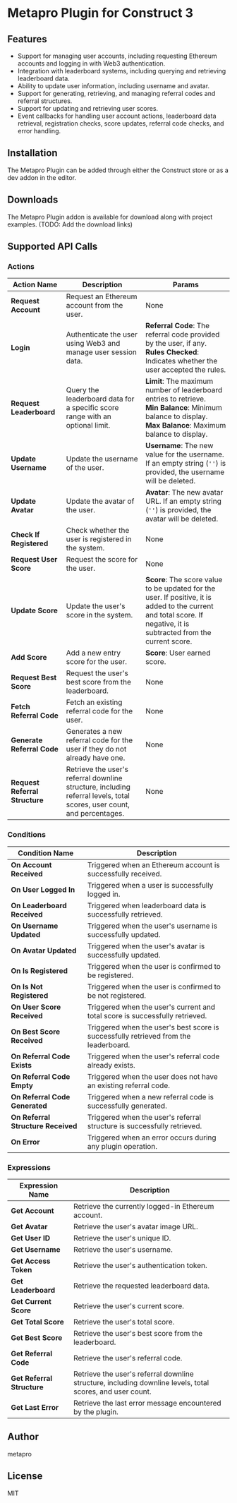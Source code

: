 # Metapro Plugin for Construct 3

## Features

- Support for managing user accounts, including requesting Ethereum accounts and logging in with Web3 authentication.
- Integration with leaderboard systems, including querying and retrieving leaderboard data.
- Ability to update user information, including username and avatar.
- Support for generating, retrieving, and managing referral codes and referral structures.
- Support for updating and retrieving user scores.
- Event callbacks for handling user account actions, leaderboard data retrieval, registration checks, score updates, referral code checks, and error handling.

## Installation

The Metapro Plugin can be added through either the Construct store or as a dev addon in the editor.

## Downloads

The Metapro Plugin addon is available for download along with project examples. (TODO: Add the download links)

## Supported API Calls

### Actions

| **Action Name**                | **Description**                                                                                                        | **Params**                                                                                                                                                            |
| ------------------------------ | ---------------------------------------------------------------------------------------------------------------------- | --------------------------------------------------------------------------------------------------------------------------------------------------------------------- |
| **Request Account**            | Request an Ethereum account from the user.                                                                             | None                                                                                                                                                                  |
| **Login**                      | Authenticate the user using Web3 and manage user session data.                                                         | **Referral Code**: The referral code provided by the user, if any.<br>**Rules Checked**: Indicates whether the user accepted the rules.                               |
| **Request Leaderboard**        | Query the leaderboard data for a specific score range with an optional limit.                                          | **Limit**: The maximum number of leaderboard entries to retrieve.<br>**Min Balance**: Minimum balance to display.<br>**Max Balance**: Maximum balance to display.     |
| **Update Username**            | Update the username of the user.                                                                                       | **Username**: The new value for the username. If an empty string (`''`) is provided, the username will be deleted.                                                    |
| **Update Avatar**              | Update the avatar of the user.                                                                                         | **Avatar**: The new avatar URL. If an empty string (`''`) is provided, the avatar will be deleted.                                                                    |
| **Check If Registered**        | Check whether the user is registered in the system.                                                                    | None                                                                                                                                                                  |
| **Request User Score**         | Request the score for the user.                                                                                        | None                                                                                                                                                                  |
| **Update Score**               | Update the user's score in the system.                                                                                 | **Score**: The score value to be updated for the user. If positive, it is added to the current and total score. If negative, it is subtracted from the current score. |
| **Add Score**                  | Add a new entry score for the user.                                                                                    | **Score**: User earned score.                                                                                                                                         |
| **Request Best Score**         | Request the user's best score from the leaderboard.                                                                    | None                                                                                                                                                                  |
| **Fetch Referral Code**        | Fetch an existing referral code for the user.                                                                          | None                                                                                                                                                                  |
| **Generate Referral Code**     | Generates a new referral code for the user if they do not already have one.                                            | None                                                                                                                                                                  |
| **Request Referral Structure** | Retrieve the user's referral downline structure, including referral levels, total scores, user count, and percentages. | None                                                                                                                                                                  |

### Conditions

| **Condition Name**                 | **Description**                                                                      |
| ---------------------------------- | ------------------------------------------------------------------------------------ |
| **On Account Received**            | Triggered when an Ethereum account is successfully received.                         |
| **On User Logged In**              | Triggered when a user is successfully logged in.                                     |
| **On Leaderboard Received**        | Triggered when leaderboard data is successfully retrieved.                           |
| **On Username Updated**            | Triggered when the user's username is successfully updated.                          |
| **On Avatar Updated**              | Triggered when the user's avatar is successfully updated.                            |
| **On Is Registered**               | Triggered when the user is confirmed to be registered.                               |
| **On Is Not Registered**           | Triggered when the user is confirmed to be not registered.                           |
| **On User Score Received**         | Triggered when the user's current and total score is successfully retrieved.         |
| **On Best Score Received**         | Triggered when the user's best score is successfully retrieved from the leaderboard. |
| **On Referral Code Exists**        | Triggered when the user's referral code already exists.                              |
| **On Referral Code Empty**         | Triggered when the user does not have an existing referral code.                     |
| **On Referral Code Generated**     | Triggered when a new referral code is successfully generated.                        |
| **On Referral Structure Received** | Triggered when the user's referral structure is successfully retrieved.              |
| **On Error**                       | Triggered when an error occurs during any plugin operation.                          |

### Expressions

| **Expression Name**        | **Description**                                                                                           |
| -------------------------- | --------------------------------------------------------------------------------------------------------- |
| **Get Account**            | Retrieve the currently logged-in Ethereum account.                                                        |
| **Get Avatar**             | Retrieve the user's avatar image URL.                                                                     |
| **Get User ID**            | Retrieve the user's unique ID.                                                                            |
| **Get Username**           | Retrieve the user's username.                                                                             |
| **Get Access Token**       | Retrieve the user's authentication token.                                                                 |
| **Get Leaderboard**        | Retrieve the requested leaderboard data.                                                                  |
| **Get Current Score**      | Retrieve the user's current score.                                                                        |
| **Get Total Score**        | Retrieve the user's total score.                                                                          |
| **Get Best Score**         | Retrieve the user's best score from the leaderboard.                                                      |
| **Get Referral Code**      | Retrieve the user's referral code.                                                                        |
| **Get Referral Structure** | Retrieve the user's referral downline structure, including downline levels, total scores, and user count. |
| **Get Last Error**         | Retrieve the last error message encountered by the plugin.                                                |

## Author

metapro

## License

MIT
